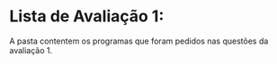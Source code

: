# Lista de Avaliação 1: 
A pasta contentem os programas que foram pedidos nas questões da avaliação 1. 
